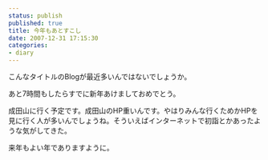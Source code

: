 ```yaml
---
status: publish
published: true
title: 今年もあとすこし
date: 2007-12-31 17:15:30
categories:
- diary
---
```

こんなタイトルのBlogが最近多いんではないでしょうか。

あと7時間もしたらすでに新年あけましておめでとう。

成田山に行く予定です。成田山のHP重いんです。やはりみんな行くためかHPを見に行く人が多いんでしょうね。そういえばインターネットで初詣とかあったような気がしてきた。

来年もよい年でありますように。

